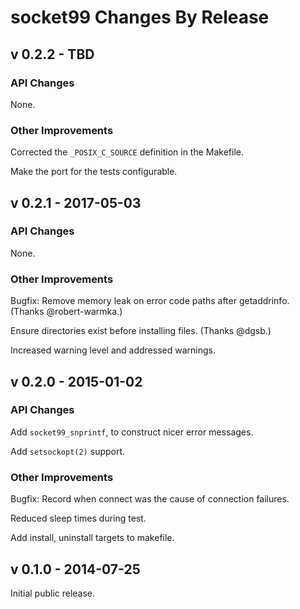 # socket99 Changes By Release

## v 0.2.2 - TBD

### API Changes

None.

### Other Improvements

Corrected the `_POSIX_C_SOURCE` definition in the Makefile.

Make the port for the tests configurable.


## v 0.2.1 - 2017-05-03

### API Changes

None.

### Other Improvements

Bugfix: Remove memory leak on error code paths after getaddrinfo.
(Thanks @robert-warmka.)

Ensure directories exist before installing files. (Thanks @dgsb.)

Increased warning level and addressed warnings.


## v 0.2.0 - 2015-01-02

### API Changes

Add `socket99_snprintf`, to construct nicer error messages.

Add `setsockopt(2)` support.

### Other Improvements

Bugfix: Record when connect was the cause of connection failures.

Reduced sleep times during test.

Add install, uninstall targets to makefile.


## v 0.1.0 - 2014-07-25

Initial public release.
